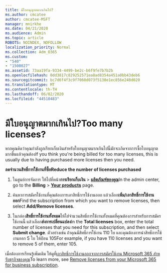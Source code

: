 ```yaml
---
title: มีใบอนุญาตมากเกินไป?
ms.author: cmcatee
author: cmcatee-MSFT
manager: mnirkhe
ms.date: 04/21/2020
ms.audience: Admin
ms.topic: article
ROBOTS: NOINDEX, NOFOLLOW
localization_priority: Normal
ms.collection: Adm_O365
ms.custom:
- "540"
- "1500027"
ms.assetid: 73aa19fa-9334-4499-be2c-b6f9fe7b7b2b
ms.openlocfilehash: 0dd3817c829252571ea8ad8354a451a0bb43deb6
ms.sourcegitcommit: bc7d6f4f3c9f7060d073f5130e1ec856e248d020
ms.translationtype: MT
ms.contentlocale: th-TH
ms.lasthandoff: 06/02/2020
ms.locfileid: "44510483"
---
```

# <a name="too-many-licenses"></a><span data-ttu-id="77c77-102">มีใบอนุญาตมากเกินไป?</span><span class="sxs-lookup"><span data-stu-id="77c77-102">Too many licenses?</span></span>

<span data-ttu-id="77c77-103">หากคุณคิดว่าคุณกําลังถูกเรียกเก็บเงินสําหรับใบอนุญาตมากเกินไปนี้มักจะเกิดจากการซื้อใบอนุญาตมากขึ้นแล้วคุณต้อง</span><span class="sxs-lookup"><span data-stu-id="77c77-103">If you think you're being billed for too many licenses, this is usually due to having purchased more licenses then you need.</span></span>
  
<span data-ttu-id="77c77-104">**ลดจํานวนสิทธิ์การใช้งานที่ซื้อ**</span><span class="sxs-lookup"><span data-stu-id="77c77-104">**Reduce the number of licenses purchased**</span></span>
  
1. <span data-ttu-id="77c77-105">ในศูนย์การจัดการ ให้ไปที่หน้า**การเรียกเก็บเงิน** \> **[ผลิตภัณฑ์ของคุณ](https://go.microsoft.com/fwlink/p/?linkid=842054)**</span><span class="sxs-lookup"><span data-stu-id="77c77-105">In the admin center, go to the **Billing** \> **[Your products](https://go.microsoft.com/fwlink/p/?linkid=842054)** page.</span></span>

2. <span data-ttu-id="77c77-106">ค้นหาการสมัครใช้งานที่คุณต้องการเอาสิทธิ์การใช้งานออก แล้วเลือก**เพิ่ม/เอาสิทธิ์การใช้งานออก**</span><span class="sxs-lookup"><span data-stu-id="77c77-106">Find the subscription from which you want to remove licenses, then select **Add/Remove licenses**.</span></span>

3. <span data-ttu-id="77c77-107">ในกล่อง**สิทธิ์การใช้งานทั้งหมด**ให้ใส่จํานวนสิทธิ์การใช้งานทั้งหมดที่คุณต้องการสําหรับการสมัครใช้งานนี้ แล้วเลือก**ส่งการเปลี่ยนแปลง**</span><span class="sxs-lookup"><span data-stu-id="77c77-107">In the **Total licenses** box, enter the total number of licenses that you need for this subscription, and then select **Submit change**.</span></span> <span data-ttu-id="77c77-108">ตัวอย่างเช่น ถ้าคุณมีสิทธิ์การใช้งาน 110 ใบ และคุณต้องการนําสิทธิ์การใช้งานออก 5 ใบ ให้ป้อน 105</span><span class="sxs-lookup"><span data-stu-id="77c77-108">For example, if you have 110 licenses and you want to remove 5 of them, enter 105.</span></span>

<span data-ttu-id="77c77-109">เมื่อต้องการเรียนรู้เพิ่มเติม ให้ดูที่[เอาสิทธิ์การใช้งานออกจากการสมัครใช้งาน Microsoft 365 สําหรับธุรกิจของคุณ](https://docs.microsoft.com/microsoft-365/commerce/licenses/buy-licenses)</span><span class="sxs-lookup"><span data-stu-id="77c77-109">To learn more, see [Remove licenses from your Microsoft 365 for business subscription](https://docs.microsoft.com/microsoft-365/commerce/licenses/buy-licenses).</span></span>